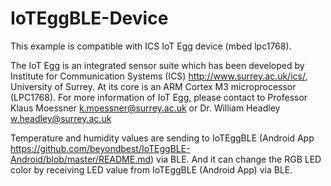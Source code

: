 # IoTEggBLE-Device

This example is compatible with ICS IoT Egg device (mbed lpc1768). 

The IoT Egg is an integrated sensor suite which has been developed by Institute for 
Communication Systems (ICS) http://www.surrey.ac.uk/ics/, University of Surrey. At its core is an ARM Cortex M3 microprocessor (LPC1768). For more information of IoT Egg, please contact to Professor Klaus Moessner <k.moessner@surrey.ac.uk> or Dr. William Headley <w.headley@surrey.ac.uk>

Temperature and humidity values are sending to IoTEggBLE (Android App https://github.com/beyondbest/IoTEggBLE-Android/blob/master/README.md) via BLE. And it can change the RGB LED color by receiving LED value from IoTEggBLE (Android App) via BLE.
